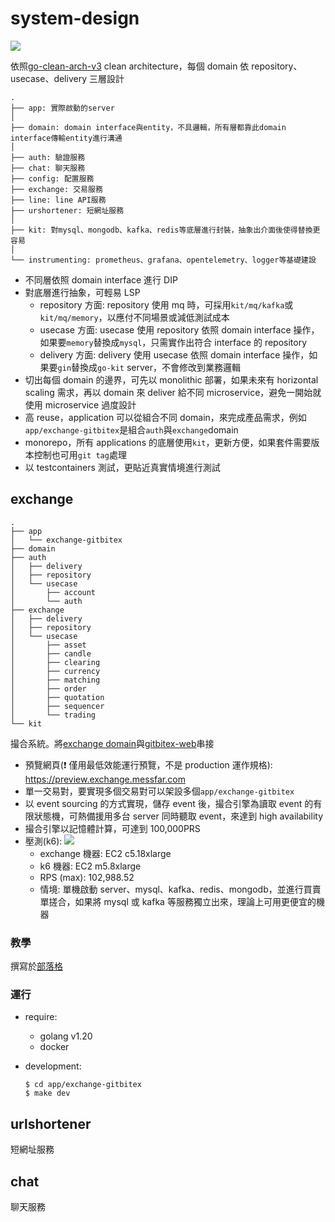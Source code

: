 # system-design

![](https://raw.githubusercontent.com/bxcodec/go-clean-arch/master/clean-arch.png)

依照[go-clean-arch-v3](https://github.com/bxcodec/go-clean-arch/tree/v3) clean architecture，每個 domain 依 repository、usecase、delivery 三層設計

```
.
├── app: 實際啟動的server
│
├── domain: domain interface與entity，不具邏輯，所有層都靠此domain interface傳輸entity進行溝通
│
├── auth: 驗證服務
├── chat: 聊天服務
├── config: 配置服務
├── exchange: 交易服務
├── line: line API服務
├── urshortener: 短網址服務
│
├── kit: 對mysql、mongodb、kafka、redis等底層進行封裝，抽象出介面後使得替換更容易
│
└── instrumenting: prometheus、grafana、opentelemetry、logger等基礎建設
```

- 不同層依照 domain interface 進行 DIP
- 對底層進行抽象，可輕易 LSP
  - repository 方面: repository 使用 mq 時，可採用`kit/mq/kafka`或`kit/mq/memory`，以應付不同場景或減低測試成本
  - usecase 方面: usecase 使用 repository 依照 domain interface 操作，如果要`memory`替換成`mysql`，只需實作出符合 interface 的 repository
  - delivery 方面: delivery 使用 usecase 依照 domain interface 操作，如果要`gin`替換成`go-kit` server，不會修改到業務邏輯
- 切出每個 domain 的邊界，可先以 monolithic 部署，如果未來有 horizontal scaling 需求，再以 domain 來 deliver 給不同 microservice，避免一開始就使用 microservice 過度設計
- 高 reuse，application 可以從組合不同 domain，來完成產品需求，例如`app/exchange-gitbitex`是組合`auth`與`exchange`domain
- monorepo，所有 applications 的底層使用`kit`，更新方便，如果套件需要版本控制也可用`git tag`處理
- 以 testcontainers 測試，更貼近真實情境進行測試

## exchange

```
.
├── app
│   └── exchange-gitbitex
├── domain
├── auth
│   ├── delivery
│   ├── repository
│   └── usecase
│       ├── account
│       └── auth
├── exchange
│   ├── delivery
│   ├── repository
│   └── usecase
│       ├── asset
│       ├── candle
│       ├── clearing
│       ├── currency
│       ├── matching
│       ├── order
│       ├── quotation
│       ├── sequencer
│       └── trading
└── kit
```

撮合系統。將[exchange domain](https://github.com/superj80820/system-design/tree/master/exchange)與[gitbitex-web](https://github.com/gitbitex/gitbitex-web)串接

- 預覽網頁(❗ 僅用最低效能運行預覽，不是 production 運作規格): https://preview.exchange.messfar.com
- 單一交易對，要實現多個交易對可以架設多個`app/exchange-gitbitex`
- 以 event sourcing 的方式實現，儲存 event 後，撮合引擎為讀取 event 的有限狀態機，可熱備援用多台 server 同時聽取 event，來達到 high availability
- 撮合引擎以記憶體計算，可達到 100,000PRS
- 壓測(k6):
  ![](https://i.imgur.com/V7KFvvC.png)
  - exchange 機器: EC2 c5.18xlarge
  - k6 機器: EC2 m5.8xlarge
  - RPS (max): 102,988.52
  - 情境: 單機啟動 server、mysql、kafka、redis、mongodb，並進行買賣單搓合，如果將 mysql 或 kafka 等服務獨立出來，理論上可用更便宜的機器

### 教學

撰寫於[部落格](https://blog.messfar.com/golang-%E7%B3%BB%E7%B5%B1%E8%A8%AD%E8%A8%88)

### 運行

- require:

  - golang v1.20
  - docker

- development:
  ```
  $ cd app/exchange-gitbitex
  $ make dev
  ```

## urlshortener

短網址服務

## chat

聊天服務
